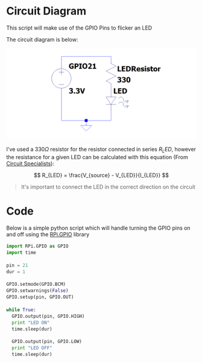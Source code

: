 # Circuit Diagram

This script will make use of the GPIO Pins to flicker an LED

The circuit diagram is below:

![Circuit diagram](/content/stdout/2021/27-03/led-circuit.png)

I've used a $330\Omega$ resistor for the resistor connected in series $R_LED$, however the resistance for a given LED can be calculated with this equation (From [Circuit Specialists](https://www.circuitspecialists.com/blog/how-to-determine-resistor-value-for-led-lighting/)):

$$
R_{LED} = \frac{V_{source} - V_{LED}}{I_{LED}}
$$

> It's important to connect the LED in the correct direction on the circuit

# Code

Below is a simple python script which will handle turning the GPIO pins on and off using the [RPi.GPIO](https://pypi.org/project/RPi.GPIO/) library

```py
import RPi.GPIO as GPIO
import time

pin = 21
dur = 1

GPIO.setmode(GPIO.BCM)
GPIO.setwarnings(False)
GPIO.setup(pin, GPIO.OUT)

while True:
  GPIO.output(pin, GPIO.HIGH)
  print "LED ON"
  time.sleep(dur)

  GPIO.output(pin, GPIO.LOW)
  print "LED OFF"
  time.sleep(dur)
```